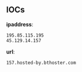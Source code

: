 
## IOCs

__ipaddress__:

```text
195.85.115.195
45.129.14.157
```
__url__:

```text
157.hosted-by.bthoster.com
```